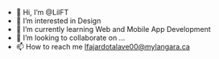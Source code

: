 - 👋 Hi, I’m @LilFT
- 👀 I’m interested in Design
- 🌱 I’m currently learning Web and Mobile App Development
- 💞️ I’m looking to collaborate on ...
- 📫 How to reach me lfajardotalave00@mylangara.ca

<!---
LilFT/LilFT is a ✨ special ✨ repository because its `README.md` (this file) appears on your GitHub profile.
You can click the Preview link to take a look at your changes.
--->
